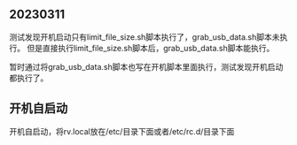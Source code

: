 ## 20230311
测试发现开机启动只有limit_file_size.sh脚本执行了，grab_usb_data.sh脚本未执行。
但是直接执行limit_file_size.sh脚本后，grab_usb_data.sh脚本能执行。

暂时通过将grab_usb_data.sh脚本也写在开机脚本里面执行，测试发现开机启动都执行了。

## 开机自启动
开机自启动，将rv.local放在/etc/目录下面或者/etc/rc.d/目录下面